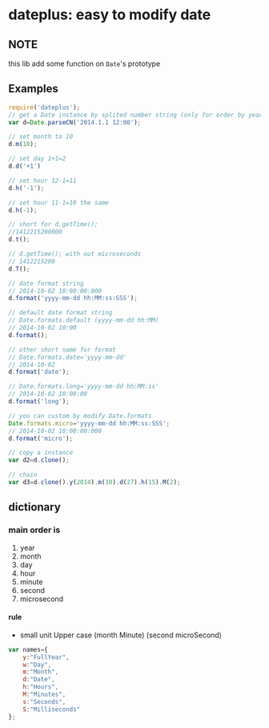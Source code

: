 # dateplus: easy to modify date
## NOTE
this lib add some function on `Date`'s prototype

## Examples
```javascript
require('dateplus');
// get a Date instance by splited number string (only for order by year month day hour minute second microsecond)
var d=Date.parseCN('2014.1.1 12:00');

// set month to 10
d.m(10);

// set day 1+1=2
d.d('+1')

// set hour 12-1=11
d.h('-1');

// set hour 11-1=10 the same
d.h(-1);

// short for d.getTime();
//1412215200000
d.t();

// d.getTime(); with out microseconds
// 1412215200
d.T();

// date format string
// 2014-10-02 10:00:00:000
d.format('yyyy-mm-dd hh:MM:ss:SSS');

// default date format string
// Date.formats.default (yyyy-mm-dd hh:MM)
// 2014-10-02 10:00
d.format();

// other short name for format
// Date.formats.date='yyyy-mm-dd'
// 2014-10-02
d.format('date');

// Date.formats.long='yyyy-mm-dd hh:MM:ss'
// 2014-10-02 10:00:00
d.format('long');

// you can custom by modify Date.formats
Date.formats.micro='yyyy-mm-dd hh:MM:ss:SSS';
// 2014-10-02 10:00:00:000
d.format('micro');

// copy a instance
var d2=d.clone();

// chain
var d3=d.clone().y(2014).m(10).d(27).h(15).M(2);
```


## dictionary
### main order is
1. year
2. month
3. day
4. hour
5. minute
6. second
7. microsecond

#### rule
* small unit Upper case (month Minute) (second microSecond)

```javascript
var names={
	y:"FullYear",
	w:"Day",
	m:"Month",
	d:"Date",
	h:"Hours",
	M:"Minutes",
	s:"Seconds",
	S:"Milliseconds"
};
```
